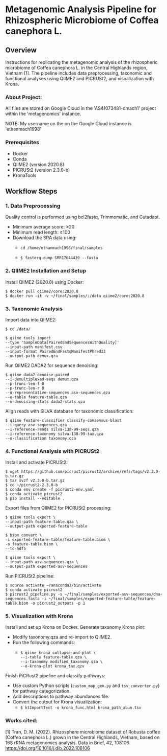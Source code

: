 # Metagenomic Analysis Pipeline for Rhizospheric Microbiome of Coffea canephora L.

## Overview
Instructions for replicating the metagenomic analysis of the rhizospheric microbiome of Coffea canephora L. in the Central Highlands region, Vietnam [1]. The pipeline includes data preprocessing, taxonomic and functional analyses using QIIME2 and PICRUSt2, and visualization with Krona.

### About Project:
All files are stored on Google Cloud in the 'AS41073481-dmach1' project within the 'metagenomics' instance.

NOTE: My username on the on the Google Cloud instance is 'ethanmach1998'

### Prerequisites
- Docker
- Conda
- QIIME2 (version 2020.8)
- PICRUSt2 (version 2.3.0-b)
- KronaTools

## Workflow Steps

### 1. Data Preprocessing
Quality control is performed using bcl2fastq, Trimmomatic, and Cutadapt.
- Minimum average score: ≥20
- Minimum read length: ≥100
- Download the SRA data using:
  - ```
    cd /home/ethanmach1998/final/samples
    ``` 
  - ```$ fasterq-dump SRR17644439 --fasta```

### 2. QIIME2 Installation and Setup
Install QIIME2 (2020.8) using Docker:

```
$ docker pull qiime2/core:2020.8
$ docker run -it -v ~/final/samples/:/data qiime2/core:2020.8
```

### 3. Taxonomic Analysis
Import data into QIIME2:
```
$ cd /data/

$ qiime tools import
--type 'SampleData[PairedEndSequencesWithQuality]'
--input-path manifest.csv
--input-format PairedEndFastqManifestPhred33
--output-path demux.qza
```

Run QIIME2 DADA2 for sequence denoising:
```
$ qiime dada2 denoise-paired
--i-demultiplexed-seqs demux.qza
--p-trunc-len-f 0
--p-trunc-len-r 0
--o-representative-sequences asv-sequences.qza
--o-table feature-table.qza
--o-denoising-stats dada2-stats.qza
```

Align reads with SILVA database for taxonomic classification:
```
$ qiime feature-classifier classify-consensus-blast
--i-query asv-sequences.qza
--i-reference-reads silva-138-99-seqs.qza
--i-reference-taxonomy silva-138-99-tax.qza
--o-classification taxonomy.qza
```

### 4. Functional Analysis with PICRUSt2
Install and activate PICRUSt2:
```
$ wget https://github.com/picrust/picrust2/archive/refs/tags/v2.3.0-b.tar.gz
$ tar xvzf v2.3.0-b.tar.gz
$ cd ~/picrust2-2.3.0-b
$ conda env create -f picrust2-env.yaml
$ conda activate picrust2
$ pip install --editable .
```

Export files from QIIME2 for PICRUSt2 processing:
```
$ qiime tools export \
--input-path feature-table.qza \
--output-path exported-feature-table

$ biom convert \
-i exported-feature-table/feature-table.biom \
-o feature-table.biom \
--to-hdf5

$ qiime tools export \
--input-path asv-sequences.qza \
--output-path exported-asv-sequences
```

Run PICRUSt2 pipeline:
```
$ source activate ~/anaconda3/bin/activate
$ conda activate picrust2
$ picrust2_pipeline.py -s ~/final/samples/exported-asv-sequences/dna-sequences.fasta -i ~/final/samples/exported-feature-table/feature-table.biom -o picrust2_outputs -p 1
```

### 5. Visualization with Krona
Install and set up Krona on Docker.
Generate taxonomy Krona plot:
- Modify taxonomy.qza and re-import to QIIME2.
- Run the following commands:
  - ```
    $ qiime krona collapse-and-plot \
    --i-table feature-table.qza \
    --i-taxonomy modified_taxonomy.qza \
    --o-krona-plot krona_tax.qzv
    ```
Finish PiCRust2 pipeline and classify pathways:
- Use custom Python scripts (`custom_map_gen.py` and `tsv_converter.py`) for pathway categorization.
- Add descriptions to pathway abundances file.
- Convert the output for Krona visualization:
  - `$ ktImportText -o krona_func.html krona_path_abun.tsv`


### Works cited:
[1] Tran, D. M. (2022). Rhizosphere microbiome dataset of Robusta coffee (Coffea canephora L.) grown in the Central Highlands, Vietnam, based on 16S rRNA metagenomics analysis. Data in Brief, 42, 108106. https://doi.org/10.1016/j.dib.2022.108106